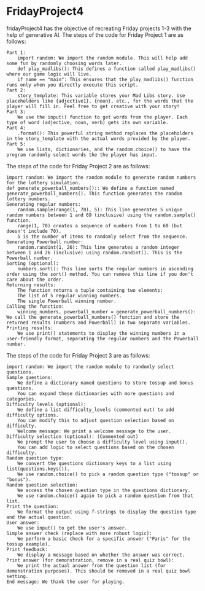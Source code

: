 # FridayProject4

fridayProject4 has the objective of recreating Friday projects 1-3 with the help of generative AI. The steps of the code for Friday Project 1 are as follows:

    Part 1:
        import random: We import the random module. This will help add some fun by randomly choosing words later.
        def play_madlibs(): This defines a function called play_madlibs() where our game logic will live.
        if name == "main": This ensures that the play_madlibs() function runs only when you directly execute this script.
    Part 2:
        story_template: This variable stores your Mad Libs story. Use placeholders like {adjective1}, {noun}, etc., for the words that the player will fill in. Feel free to get creative with your story!
    Part 3:
        We use the input() function to get words from the player. Each type of word (adjective, noun, verb) gets its own variable.
    Part 4:
        .format(): This powerful string method replaces the placeholders in the story_template with the actual words provided by the player.
    Part 5:
        We use lists, dictionaries, and the random.choice() to have the program randomly select words the the player has input.

The steps of the code for Friday Project 2 are as follows:

    import random: We import the random module to generate random numbers for the lottery simulation.
    def generate_powerball_numbers():: We define a function named generate_powerball_numbers(). This function generates the random lottery numbers.
    Generating regular numbers:
        random.sample(range(1, 70), 5): This line generates 5 unique random numbers between 1 and 69 (inclusive) using the random.sample() function.
        range(1, 70) creates a sequence of numbers from 1 to 69 (but doesn't include 70).
        5 is the number of items to randomly select from the sequence.
    Generating Powerball number:
        random.randint(1, 26): This line generates a random integer between 1 and 26 (inclusive) using random.randint(). This is the Powerball number.
    Sorting (optional):
        numbers.sort(): This line sorts the regular numbers in ascending order using the sort() method. You can remove this line if you don't care about the order.
    Returning results:
        The function returns a tuple containing two elements:
        The list of 5 regular winning numbers.
        The single Powerball winning number.
    Calling the function:
        winning_numbers, powerball_number = generate_powerball_numbers(): We call the generate_powerball_numbers() function and store the returned results (numbers and Powerball) in two separate variables.
    Printing results:
        We use print() statements to display the winning numbers in a user-friendly format, separating the regular numbers and the Powerball number.

The steps of the code for Friday Project 3 are as follows:
   
    import random: We import the random module to randomly select questions.
    Sample questions:
        We define a dictionary named questions to store tossup and bonus questions.
        You can expand these dictionaries with more questions and categories.
    Difficulty levels (optional):
        We define a list difficulty_levels (commented out) to add difficulty options.
        You can modify this to adjust question selection based on difficulty.
        Welcome message: We print a welcome message to the user.
    Difficulty selection (optional): (Commented out)
        We prompt the user to choose a difficulty level using input().
        You can add logic to select questions based on the chosen difficulty.
    Random question type:
        We convert the questions dictionary keys to a list using list(questions.keys()).
        We use random.choice() to pick a random question type ("tossup" or "bonus").
    Random question selection:
        We access the chosen question type in the questions dictionary.
        We use random.choice() again to pick a random question from that list.
    Print the question:
        We format the output using f-strings to display the question type and the actual question.
    User answer:
        We use input() to get the user's answer.
    Simple answer check (replace with more robust logic):
        We perform a basic check for a specific answer ("Paris" for the tossup example).
    Print feedback:
        We display a message based on whether the answer was correct.
    Print answer (for demonstration, remove in a real quiz bowl):
        We print the actual answer from the question list (for demonstration purposes). This should be removed in a real quiz bowl setting.
    End message: We thank the user for playing.